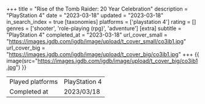 +++
title = "Rise of the Tomb Raider: 20 Year Celebration"
description = "PlayStation 4"
date = "2023-03-18"
updated = "2023-03-18"
in_search_index = true
[taxonomies]
platforms = ['playstation 4']
rating = []
genres = ['shooter', 'role-playing (rpg)', 'adventure']
[extra]
subtitle = "PlayStation 4"
completed_at = "2023-03-18"
url_cover_small = "https://images.igdb.com/igdb/image/upload/t_cover_small/co3ib1.jpg"
url_cover_big = "https://images.igdb.com/igdb/image/upload/t_cover_big/co3ib1.jpg"
+++
{{ image(src="https://images.igdb.com/igdb/image/upload/t_cover_big/co3ib1.jpg") }}

|              |            |
| ------------ | ---------- |
| Played platforms    | PlayStation 4 |
| Completed at | 2023/03/18 |

